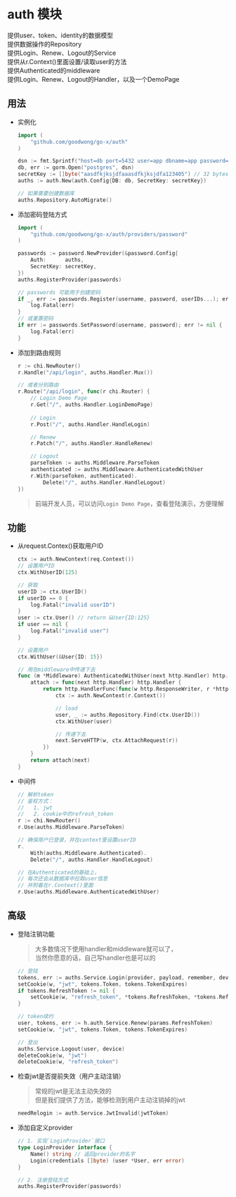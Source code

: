 
auth 模块
=============
提供user、token、identity的数据模型  
提供数据操作的Repository  
提供Login、Renew、Logout的Service  
提供从r.Context()里面设置/读取user的方法  
提供Authenticated的middleware  
提供Login、Renew、Logout的Handler，以及一个DemoPage  


用法
-------------
* 实例化
    ```go
    import (
        "github.com/goodwong/go-x/auth"
    )

    dsn := fmt.Sprintf("host=db port=5432 user=app dbname=app password=app sslmode=disable")
    db, err := gorm.Open("postgres", dsn)
    secretKey := []byte("aasdfkjksjdfaaasdfkjksjdfa123405") // 32 bytes
    auths := auth.New(auth.Config{DB: db, SecretKey: secretKey})

    // 如果需要创建数据库
    auths.Repository.AutoMigrate()
    ```

* 添加密码登陆方式
    ```go
    import (
        "github.com/goodwong/go-x/auth/providers/password"
    )

	passwords := password.NewProvider(&password.Config{
		Auth:      auths,
		SecretKey: secretKey,
	})
	auths.RegisterProvider(passwords)

    // passwords 可能用于创建密码
    if _, err := passwords.Register(username, password, userIDs...); err != nil {
        log.Fatal(err)
    }
    // 或重置密码
    if err := passwords.SetPassword(username, password); err != nil {
        log.Fatal(err)
    }
    ```

* 添加到路由规则
    ```go
    r := chi.NewRouter()
    r.Handle("/api/login", auths.Handler.Mux())

    // 或者分别路由
    r.Route("/api/login", func(r chi.Router) {
        // Login Demo Page
        r.Get("/", auths.Handler.LoginDemoPage)
        
        // Login
        r.Post("/", auths.Handler.HandleLogin)

        // Renew
        r.Patch("/", auths.Handler.HandleRenew)

        // Logout
        parseToken := auths.Middleware.ParseToken
        authenticated := auths.Middleware.AuthenticatedWithUser
        r.With(parseToken, authenticated).
            Delete("/", auths.Handler.HandleLogout)
    })
    ```

    > 前端开发人员，可以访问`Login Demo Page`，查看登陆演示，方便理解


功能
-------------
* 从request.Contex()获取用户ID
    ```go
    ctx := auth.NewContext(req.Context())
    // 设置用户ID
    ctx.WithUserID(125)
    
    // 获取
    userID := ctx.UserID()
    if userID == 0 {
        log.Fatal("invalid userID")
    }
	user := ctx.User() // return &User{ID:125}
	if user == nil {
		log.Fatal("invalid user")
	}
    
    // 设置用户
    ctx.WithUser(&User{ID: 15})
    
    // 用在middleware中传递下去
    func (m *Middleware) AuthenticatedWithUser(next http.Handler) http.Handler {
        attach := func(next http.Handler) http.Handler {
            return http.HandlerFunc(func(w http.ResponseWriter, r *http.Request) {
                ctx := auth.NewContext(r.Context())

                // load
                user, _ := auths.Repository.Find(ctx.UserID())
                ctx.WithUser(user)

                // 传递下去
                next.ServeHTTP(w, ctx.AttachRequest(r))
            })
        }
	    return attach(next)
    }
    ```

* 中间件
    ```go
    // 解析token
    // 鉴权方式：
    //   1. jwt
    //   2. cookie中的refresh_token
    r := chi.NewRouter()
    r.Use(auths.Middleware.ParseToken)

    // 确保用户已登录，并在context里设置userID
    r.
        With(auths.Middleware.Authenticated).
        Delete("/", auths.Handler.HandleLogout)

    // 在Authenticated的基础上，
    // 每次还会从数据库中拉取user信息
    // 并附着在r.Context()里面
    r.Use(auths.Middleware.AuthenticatedWithUser)
    ```

高级
-------------

* 登陆注销功能
    > 大多数情况下使用handler和middleware就可以了，  
    > 当然你愿意的话，自己写handler也是可以的
    ```go
    // 登陆
    tokens, err := auths.Service.Login(provider, payload, remember, device)
	setCookie(w, "jwt", tokens.Token, tokens.TokenExpires)
	if tokens.RefreshToken != nil {
		setCookie(w, "refresh_token", *tokens.RefreshToken, *tokens.RefreshTokenExpires)
    }
    
    // token续约
    user, tokens, err := h.auth.Service.Renew(params.RefreshToken)
    setCookie(w, "jwt", tokens.Token, tokens.TokenExpires)

    // 登出
    auths.Service.Logout(user, device)
	deleteCookie(w, "jwt")
	deleteCookie(w, "refresh_token")
    ```
* 检查jwt是否提前失效（用户主动注销）
    > 常规的jwt是无法主动失效的  
    > 但是我们提供了方法，能够检测到用户主动注销掉的jwt
    ```go
    needRelogin := auth.Service.JwtInvalid(jwtToken)
    ```


* 添加自定义provider
    > 
    ```go
    // 1. 实现`LoginProvider`接口
    type LoginProvider interface {
        Name() string // 返回provider的名字
        Login(credentials []byte) (user *User, err error)
    }

    // 2. 注册登陆方式
    auths.RegisterProvider(passwords)
    ```